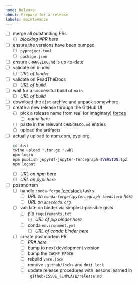 ```yaml
---
name: Release
about: Prepare for a release
labels: maintenance
---
```


- [ ] merge all outstanding PRs
  - [ ] _blocking #PR here_
- [ ] ensure the versions have been bumped
  - [ ] `pyproject.toml`
  - [ ] `package.json`
- [ ] ensure `CHANGELOG.md` is up-to-date
- [ ] validate on binder
  - [ ] _URL of binder_
- [ ] validate on ReadTheDocs
  - [ ] _URL of build_
- [ ] wait for a successful build of `main`
  - [ ] _URL of build_
- [ ] download the `dist` archive and unpack somewhere
- [ ] create a new release through the GitHub UI
  - [ ] pick a release name from real (or imaginary) [forces]
    - [ ] _name here_
  - [ ] paste in the relevant `CHANGELOG.md` entries
  - [ ] upload the artifacts
- [ ] actually upload to npm.com, pypi.org
  ```bash
  cd dist
  twine upload *.tar.gz *.whl
  npm login
  npm publish jupyrdf-jupyter-forcegraph-$VERSION.tgz
  npm logout
  ```
  - [ ] _URL on npm here_
  - [ ] _URL on pypi here_
- [ ] postmortem
  - [ ] handle `conda-forge` [feedstock] tasks
    - [ ] _URL on `conda-forge/ipyforcegraph-feedstock` here_
    - [ ] _URL on `anaconda.org`_
  - [ ] validate on binder via simplest-possible gists
    - [ ] pip `requirements.txt`
      - [ ] _URL of pip binder here_
    - [ ] conda `environment.yml`
      - [ ] _URL of conda binder here_
  - [ ] create postmortem PR
    - [ ] _PR# here_
    - [ ] bump to next development version
    - [ ] bump the `CACHE_EPOCH`
    - [ ] rebuild `yarn.lock`
    - [ ] remove `.github/locks` and `doit lock`
    - [ ] update release procedures with lessons learned in
          `.github/ISSUE_TEMPLATE/release.md`

[forces]: https://en.wikipedia.org/wiki/Category:Force
[feedstock]: https://github.com/conda-forge/ipyforcegraph-feedstock
